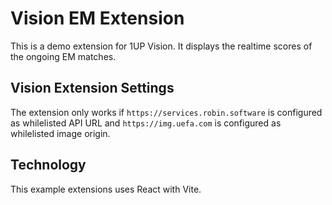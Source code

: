# Vision EM Extension
This is a demo extension for 1UP Vision. It displays the realtime scores of the ongoing EM matches.

## Vision Extension Settings
The extension only works if `https://services.robin.software` is configured as whilelisted API URL and `https://img.uefa.com` is configured as whilelisted image origin.

## Technology

This example extensions uses React with Vite.
